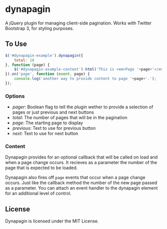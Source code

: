 dynapagin
=========

A jQuery plugin for managing client-side pagination. Works with Twitter
Bootstrap 3, for styling purposes.

## To Use

```javascript
$('#dynapagin-example').dynapagin({
    total: 10
}, function (page) {
    $('#dynapagin-example-content').html('This is <em>Page '+page+'</em>!');
}).on('page', function (event, page) {
    console.log('another way to provide content to page '+page+'.');
});
```
### Options
+ *pager*: Boolean flag to tell the plugin wether to provide a selection of
    pages or just previous and next buttons
+ *total*: The number of pages that will be in the pagination
+ *page*: The starting page to display
+ *previous*: Text to use for previous button
+ *next*: Text to use for next button

### Content
Dynapagin provides for an optional callback that will be called on load and when
a page change occurs. It recieves as a parameter the number of the page that is
expected to be loaded.

Dynapagin also fires off `page` events that occur when a page change occurs.
Just like the callback method the number of the new page passed as a parameter.
You can attach an event handler to the dynapagin element for an additional level
of control.

## License
Dynapagin is licensed under the MIT License.
